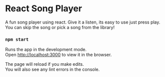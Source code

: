 # React Song Player

A fun song player using react. Give it a listen, its easy to use just press play. You can skip the song or pick a song from the library!

### `npm start`

Runs the app in the development mode.\
Open [http://localhost:3000](http://localhost:3000) to view it in the browser.

The page will reload if you make edits.\
You will also see any lint errors in the console.
